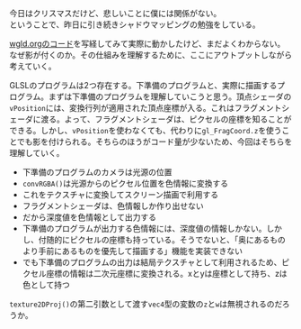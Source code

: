 今日はクリスマスだけど、悲しいことに僕には関係がない。  
ということで、昨日に引き続きシャドウマッピングの勉強をしている。

[wgld.orgのコード](https://wgld.org/s/sample_038/)を写経してみて実際に動かしたけど、まだよくわからない。なぜ影が付くのか。その仕組みを理解するために、ここにアウトプットしながら考えていく。

GLSLのプログラムは2つ存在する。下準備のプログラムと、実際に描画するプログラム。まずは下準備のプログラムを理解していこうと思う。頂点シェーダの`vPosition`には、変換行列が適用された頂点座標が入る。これはフラグメントシェーダに渡る。よって、フラグメントシェーダは、ピクセルの座標を知ることができる。しかし、`vPosition`を使わなくても、代わりに`gl_FragCoord.z`を使うことでも影を付けられる。そちらのほうがコード量が少ないため、今回はそちらを理解していく。

* 下準備のプログラムのカメラは光源の位置
* `convRGBA()`は光源からのピクセル位置を色情報に変換する
* これをテクスチャに変換してスクリーン描画で利用する
* フラグメントシェーダは、色情報しか作り出せない
* だから深度値を色情報として出力する
* 下準備のプログラムが出力する色情報には、深度値の情報しかない。しかし、付随的にピクセルの座標も持っている。そうでないと、「奥にあるものより手前にあるものを優先して描画する」機能を実装できない
* でも下準備のプログラムの出力は結局テクスチャとして利用されるため、ピクセル座標の情報は二次元座標に変換される。xとyは座標として持ち、zは色として持つ

`texture2DProj()`の第二引数として渡す`vec4`型の変数の`z`と`w`は無視されるのだろうか。
